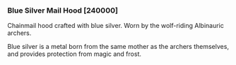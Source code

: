 ### Blue Silver Mail Hood [240000]

Chainmail hood crafted with blue silver. Worn by the wolf-riding Albinauric archers.

Blue silver is a metal born from the same mother as the archers themselves, and provides protection from magic and frost.